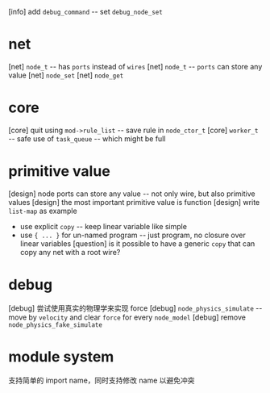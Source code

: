 [info] add `debug_command` -- set `debug_node_set`

# net

[net] `node_t` -- has `ports` instead of `wires`
[net] `node_t` -- `ports` can store any value
[net] `node_set`
[net] `node_get`

# core

[core] quit using `mod->rule_list` -- save rule in `node_ctor_t`
[core] `worker_t` -- safe use of `task_queue` -- which might be full

# primitive value

[design] node ports can store any value -- not only wire, but also primitive values
[design] the most important primitive value is function
[design] write `list-map` as example
- use explicit `copy` -- keep linear variable like simple
- use `{ ... }` for un-named program -- just program, no closure over linear variables
[question] is it possible to have a generic `copy` that can copy any net with a root wire?

# debug

[debug] 尝试使用真实的物理学来实现 force
[debug] `node_physics_simulate` -- move by `velocity` and clear `force` for every `node_model`
[debug] remove `node_physics_fake_simulate`

# module system

支持简单的 import name，同时支持修改 name 以避免冲突

